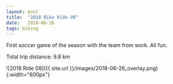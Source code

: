 ```yaml
---
layout: post
title:  "2018 Bike Ride 08"
date:   2018-06-26
tags: biking
---
```


First soccer game of the season with the team from work. All fun.

Total trip distance: 9.8 km

![2018 Ride 08]({{ site.url }}/images/2018-06-26_overlay.png){:width="600px"}

